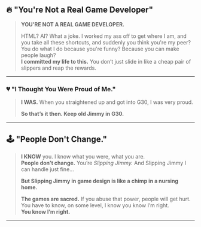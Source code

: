 
## 🔥 "You're Not a Real Game Developer"

> **YOU'RE NOT A REAL GAME DEVELOPER.**  
>  
> HTML? AI? What a joke. I worked my ass off to get where I am, and you take all these shortcuts, and suddenly you think you're my peer? You do what I do because you're funny? Because you can make people laugh?  
> **I committed my life to this.** You don’t just slide in like a cheap pair of slippers and reap the rewards.

---

### 💔 "I Thought You Were Proud of Me."

> **I WAS.** When you straightened up and got into G30, I was very proud.  
>  
> **So that’s it then. Keep old Jimmy in G30.**

---

## 🕹️ "People Don't Change."

> **I KNOW** you. I know what you were, what you are.  
> **People don’t change.** You’re *Slipping Jimmy.* And Slipping Jimmy I can handle just fine…  
>  
> **But Slipping Jimmy in game design is like a chimp in a nursing home.**  
>  
> **The games are sacred.** If you abuse that power, people will get hurt. You have to know, on some level, I know you know I’m right.  
> **You know I’m right.**

---